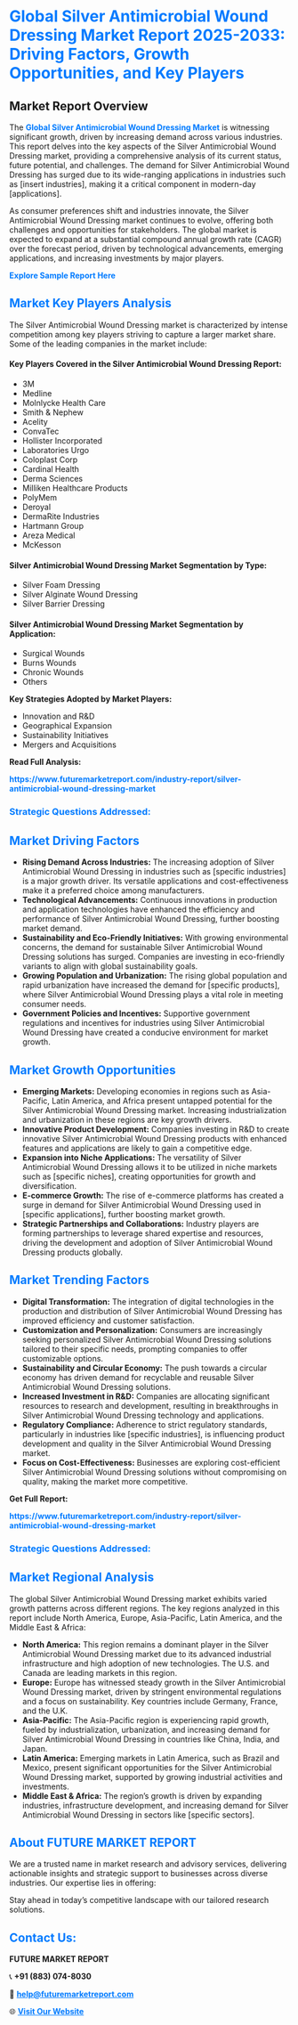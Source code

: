 <h1 style="color: #007BFF;">Global Silver Antimicrobial Wound Dressing Market Report 2025-2033: Driving Factors, Growth Opportunities, and Key Players</h1>

<section id="overview">
<h2>Market Report Overview</h2>
<p>The <a href="https://www.futuremarketreport.com/industry-report/silver-antimicrobial-wound-dressing-market" style="color: #007BFF; text-decoration: none;"><strong>Global Silver Antimicrobial Wound Dressing Market</strong></a> is witnessing significant growth, driven by increasing demand across various industries. This report delves into the key aspects of the Silver Antimicrobial Wound Dressing market, providing a comprehensive analysis of its current status, future potential, and challenges. The demand for Silver Antimicrobial Wound Dressing has surged due to its wide-ranging applications in industries such as [insert industries], making it a critical component in modern-day [applications].</p>
<p>As consumer preferences shift and industries innovate, the Silver Antimicrobial Wound Dressing market continues to evolve, offering both challenges and opportunities for stakeholders. The global market is expected to expand at a substantial compound annual growth rate (CAGR) over the forecast period, driven by technological advancements, emerging applications, and increasing investments by major players.</p>
</section>

<section id="overview">
<p><a href="https://www.futuremarketreport.com/request-sample/reportId=80050" style="color: #007BFF; text-decoration: none;"><strong>Explore Sample Report Here</strong></a></p>
</section>

<section id="key-players">
<h2 style="color: #007BFF;">Market Key Players Analysis</h2>
<p>The Silver Antimicrobial Wound Dressing market is characterized by intense competition among key players striving to capture a larger market share. Some of the leading companies in the market include:</p>
<h4>Key Players Covered in the Silver Antimicrobial Wound Dressing Report:</h4>
<ul><li>3M</li><li>Medline</li><li>Molnlycke Health Care</li><li>Smith &amp; Nephew</li><li>Acelity</li><li>ConvaTec</li><li>Hollister Incorporated</li><li>Laboratories Urgo</li><li>Coloplast Corp</li><li>Cardinal Health</li><li>Derma Sciences</li><li>Milliken Healthcare Products</li><li>PolyMem</li><li>Deroyal</li><li>DermaRite Industries</li><li>Hartmann Group</li><li>Areza Medical</li><li>McKesson</li></ul>
<h4>Silver Antimicrobial Wound Dressing Market Segmentation by Type:</h4>
<ul><li>Silver Foam Dressing</li><li>Silver Alginate Wound Dressing</li><li>Silver Barrier Dressing</li></ul>

<h4>Silver Antimicrobial Wound Dressing Market Segmentation by Application:</h4>
<ul><li>Surgical Wounds</li><li>Burns Wounds</li><li>Chronic Wounds</li><li>Others</li></ul>
<p><strong>Key Strategies Adopted by Market Players:</strong></p>
<ul>
<li>Innovation and R&D</li>
<li>Geographical Expansion</li>
<li>Sustainability Initiatives</li>
<li>Mergers and Acquisitions</li>
</ul>
</section>

<section>
<p><strong>Read Full Analysis: </strong></p><a href="https://www.futuremarketreport.com/industry-report/silver-antimicrobial-wound-dressing-market" style="color: #007BFF; text-decoration: none;"><strong>https://www.futuremarketreport.com/industry-report/silver-antimicrobial-wound-dressing-market</strong></a>
<h3 style="color: #007BFF;">Strategic Questions Addressed:</h3>
</section>

<section id="driving-factors">
<h2 style="color: #007BFF;">Market Driving Factors</h2>
<ul>
<li><strong>Rising Demand Across Industries:</strong> The increasing adoption of Silver Antimicrobial Wound Dressing in industries such as [specific industries] is a major growth driver. Its versatile applications and cost-effectiveness make it a preferred choice among manufacturers.</li>
<li><strong>Technological Advancements:</strong> Continuous innovations in production and application technologies have enhanced the efficiency and performance of Silver Antimicrobial Wound Dressing, further boosting market demand.</li>
<li><strong>Sustainability and Eco-Friendly Initiatives:</strong> With growing environmental concerns, the demand for sustainable Silver Antimicrobial Wound Dressing solutions has surged. Companies are investing in eco-friendly variants to align with global sustainability goals.</li>
<li><strong>Growing Population and Urbanization:</strong> The rising global population and rapid urbanization have increased the demand for [specific products], where Silver Antimicrobial Wound Dressing plays a vital role in meeting consumer needs.</li>
<li><strong>Government Policies and Incentives:</strong> Supportive government regulations and incentives for industries using Silver Antimicrobial Wound Dressing have created a conducive environment for market growth.</li>
</ul>
</section>

<section id="growth-opportunities">
<h2 style="color: #007BFF;">Market Growth Opportunities</h2>
<ul>
<li><strong>Emerging Markets:</strong> Developing economies in regions such as Asia-Pacific, Latin America, and Africa present untapped potential for the Silver Antimicrobial Wound Dressing market. Increasing industrialization and urbanization in these regions are key growth drivers.</li>
<li><strong>Innovative Product Development:</strong> Companies investing in R&D to create innovative Silver Antimicrobial Wound Dressing products with enhanced features and applications are likely to gain a competitive edge.</li>
<li><strong>Expansion into Niche Applications:</strong> The versatility of Silver Antimicrobial Wound Dressing allows it to be utilized in niche markets such as [specific niches], creating opportunities for growth and diversification.</li>
<li><strong>E-commerce Growth:</strong> The rise of e-commerce platforms has created a surge in demand for Silver Antimicrobial Wound Dressing used in [specific applications], further boosting market growth.</li>
<li><strong>Strategic Partnerships and Collaborations:</strong> Industry players are forming partnerships to leverage shared expertise and resources, driving the development and adoption of Silver Antimicrobial Wound Dressing products globally.</li>
</ul>
</section>

<section id="trending-factors">
<h2 style="color: #007BFF;">Market Trending Factors</h2>
<ul>
<li><strong>Digital Transformation:</strong> The integration of digital technologies in the production and distribution of Silver Antimicrobial Wound Dressing has improved efficiency and customer satisfaction.</li>
<li><strong>Customization and Personalization:</strong> Consumers are increasingly seeking personalized Silver Antimicrobial Wound Dressing solutions tailored to their specific needs, prompting companies to offer customizable options.</li>
<li><strong>Sustainability and Circular Economy:</strong> The push towards a circular economy has driven demand for recyclable and reusable Silver Antimicrobial Wound Dressing solutions.</li>
<li><strong>Increased Investment in R&D:</strong> Companies are allocating significant resources to research and development, resulting in breakthroughs in Silver Antimicrobial Wound Dressing technology and applications.</li>
<li><strong>Regulatory Compliance:</strong> Adherence to strict regulatory standards, particularly in industries like [specific industries], is influencing product development and quality in the Silver Antimicrobial Wound Dressing market.</li>
<li><strong>Focus on Cost-Effectiveness:</strong> Businesses are exploring cost-efficient Silver Antimicrobial Wound Dressing solutions without compromising on quality, making the market more competitive.</li>
</ul>
</section>

<section>
<p><strong>Get Full Report: </strong></p><a href="https://www.futuremarketreport.com/industry-report/silver-antimicrobial-wound-dressing-market" style="color: #007BFF; text-decoration: none;"><strong>https://www.futuremarketreport.com/industry-report/silver-antimicrobial-wound-dressing-market</strong></a>
<h3 style="color: #007BFF;">Strategic Questions Addressed:</h3>
</section>


<section id="regional-analysis">
<h2 style="color: #007BFF;">Market Regional Analysis</h2>
<p>The global Silver Antimicrobial Wound Dressing market exhibits varied growth patterns across different regions. The key regions analyzed in this report include North America, Europe, Asia-Pacific, Latin America, and the Middle East & Africa:</p>
<ul>
<li><strong>North America:</strong> This region remains a dominant player in the Silver Antimicrobial Wound Dressing market due to its advanced industrial infrastructure and high adoption of new technologies. The U.S. and Canada are leading markets in this region.</li>
<li><strong>Europe:</strong> Europe has witnessed steady growth in the Silver Antimicrobial Wound Dressing market, driven by stringent environmental regulations and a focus on sustainability. Key countries include Germany, France, and the U.K.</li>
<li><strong>Asia-Pacific:</strong> The Asia-Pacific region is experiencing rapid growth, fueled by industrialization, urbanization, and increasing demand for Silver Antimicrobial Wound Dressing in countries like China, India, and Japan.</li>
<li><strong>Latin America:</strong> Emerging markets in Latin America, such as Brazil and Mexico, present significant opportunities for the Silver Antimicrobial Wound Dressing market, supported by growing industrial activities and investments.</li>
<li><strong>Middle East & Africa:</strong> The region’s growth is driven by expanding industries, infrastructure development, and increasing demand for Silver Antimicrobial Wound Dressing in sectors like [specific sectors].</li>
</ul>
</section>

<footer>
<h2 style="color: #007BFF;">About FUTURE MARKET REPORT</h2>
<p>We are a trusted name in market research and advisory services, delivering actionable insights and strategic support to businesses across diverse industries. Our expertise lies in offering:</p>

<p>Stay ahead in today’s competitive landscape with our tailored research solutions.</p>

<h2 style="color: #007BFF;">Contact Us:</h2>
<p><strong>FUTURE MARKET REPORT</strong></p>
<p>📞 <strong>+91 (883) 074-8030</strong></p>
<p>📧 <strong><a href="mailto:help@futuremarketreport.com" style="color: #007BFF;">help@futuremarketreport.com</a></strong></p>
<p>🌐 <strong><a href="https://www.futuremarketreport.com/" style="color: #007BFF;">Visit Our Website</a></strong></p>
</footer>